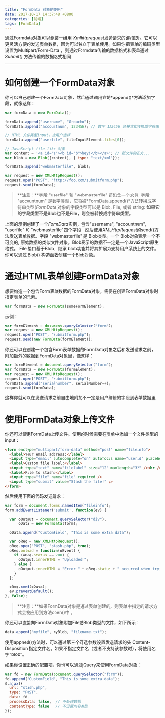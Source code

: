 ```yaml
---
title: "FormData 对象的使用"
date: 2017-10-17 14:37:48 +0800
categories: [前端]
tags: [FormData]
---
```

通过Formdata对象可以组装一组用 *Xmlhttprequest*发送请求的键/值对。它可以更灵活方便的发送表单数据，因为可以独立于表单使用。如果你把表单的编码类型设置为Multipart/Form-Data ，则通过Formdata传输的数据格式和表单通过*Submit()* 方法传输的数据格式相同

------------

# 如何创建一个FormData对象
你可以自己创建一个FormData对象，然后通过调用它的*append()*方法添加字段，就像这样：

```javascript
var formData = new FormData();

formData.append("username", "Groucho");
formData.append("accountnum", 123456); // 数字 123456 会被立即转换成字符串 "123456"

// HTML 文件类型input，由用户选择
formData.append("userfile", fileInputElement.files[0]);

// JavaScript file-like 对象
var content = '<a id="a"><b id="b">hey!</b></a>'; // 新文件的正文...
var blob = new Blob([content], { type: "text/xml"});

formData.append("webmasterfile", blob);

var request = new XMLHttpRequest();
request.open("POST", "http://foo.com/submitform.php");
request.send(formData);
```
> **注意：**字段 "userfile" 和 "webmasterfile"  都包含一个文件. 字段 "accountnum" 是数字类型，它将被*FormData.append()*方法转换成字符串类型(*FormData* 对象的字段类型可以是 Blob, File, 或者 string: **如果它的字段类型不是Blob也不是File，则会被转换成字符串类型。**

上面的示例创建了一个*FormData*实例，包含"username", "accountnum", "userfile" 和 "webmasterfile"四个字段，然后使用*XMLHttpRequest*的send()方法发送表单数据。字段 "webmasterfile" 是 Blob类型。一个 Blob对象表示一个不可变的, 原始数据的类似文件对象。Blob表示的数据不一定是一个JavaScript原生格式。 File 接口基于Blob，继承 blob功能并将其扩展为支持用户系统上的文件。你可以通过 Blob() 构造函数创建一个Blob对象。

# 通过HTML表单创建FormData对象
想要构造一个包含Form表单数据的FormData对象，需要在创建FormData对象时指定表单的元素。
```javascript
var formData = new FormData(someFormElement);
```
示例：
```javascript
var formElement = document.querySelector("form");
var request = new XMLHttpRequest();
request.open("POST", "submitform.php");
request.send(new FormData(formElement));
```
你还可以在创建一个包含Form表单数据的FormData对象之后和发送请求之前，附加额外的数据到FormData对象里，像这样：
```javascript
var formElement = document.querySelector("form");
var formData = new FormData(formElement);
var request = new XMLHttpRequest();
request.open("POST", "submitform.php");
formData.append("serialnumber", serialNumber++);
request.send(formData);
```
这样你就可以在发送请求之前自由地附加不一定是用户编辑的字段到表单数据里
# 使用FormData对象上传文件
你还可以使用FormData上传文件。使用的时候需要在表单中添加一个文件类型的input：
```html
<form enctype="multipart/form-data" method="post" name="fileinfo">
  <label>Your email address:</label>
  <input type="email" autocomplete="on" autofocus name="userid" placeholder="email" required size="32" maxlength="64" /><br />
  <label>Custom file label:</label>
  <input type="text" name="filelabel" size="12" maxlength="32" /><br />
  <label>File to stash:</label>
  <input type="file" name="file" required />
  <input type="submit" value="Stash the file!" />
</form>
```
然后使用下面的代码发送请求：
```javascript
var form = document.forms.namedItem("fileinfo");
form.addEventListener('submit', function(ev) {

  var oOutput = document.querySelector("div"),
      oData = new FormData(form);

  oData.append("CustomField", "This is some extra data");

  var oReq = new XMLHttpRequest();
  oReq.open("POST", "stash.php", true);
  oReq.onload = function(oEvent) {
    if (oReq.status == 200) {
      oOutput.innerHTML = "Uploaded!";
    } else {
      oOutput.innerHTML = "Error " + oReq.status + " occurred when trying to upload your file.<br \/>";
    }
  };

  oReq.send(oData);
  ev.preventDefault();
}, false);
```
> **注意：**如果FormData对象是通过表单创建的，则表单中指定的请求方式会被应用到方法open()中 。

你还可以直接向FormData对象附加File或Blob类型的文件，如下所示：
```javascript
data.append("myfile", myBlob, "filename.txt");
```
使用appned()方法时，可以通过第三个可选参数设置发送请求的头 Content-Disposition 指定文件名。如果不指定文件名（或者不支持该参数时），将使用名字“blob”。

如果你设置正确的配置项，你也可以通过jQuery来使用FormData对象：
```javascript
var fd = new FormData(document.querySelector("form"));
fd.append("CustomField", "This is some extra data");
$.ajax({
  url: "stash.php",
  type: "POST",
  data: fd,
  processData: false,  // 不处理数据
  contentType: false   // 不设置内容类型
});
```
